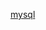 [mysql](https://stackoverflow.com/questions/44946270/er-not-supported-auth-mode-mysql-server)

<!--
### eslint example rules ###
"rules": {
  "brace-style": [
    "error",
    "stroustrup"
  ],
  "comma-dangle": [
    "error",
    "never"
  ],
  "no-unused-vars": [
    "warn"
  ],
  "no-var": [
    "off"
  ],
  "one-var": [
    "off"
  ]
} -->
